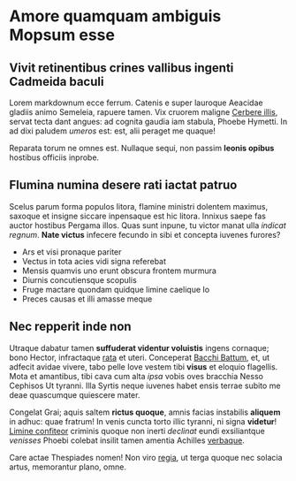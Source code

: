 # Amore quamquam ambiguis Mopsum esse

## Vivit retinentibus crines vallibus ingenti Cadmeida baculi

Lorem markdownum ecce ferrum. Catenis e super lauroque Aeacidae gladiis animo
Semeleia, rapuere tamen. Vix cruorem maligne [Cerbere
illis](http://www.fuitet.com/), servat tecta dant angues: ad cognita gaudia iam
stabula, Phoebe Hymetti. In ad dixi paludem *umeros* est: est, alii peraget me
quaque!

Reparata torum ne omnes est. Nullaque sequi, non passim **leonis opibus**
hostibus officiis inprobe.

## Flumina numina desere rati iactat patruo

Scelus parum forma populos litora, flamine ministri dolentem maximus, saxoque et
insigne siccare inpensaque est hic litora. Innixus saepe fas auctor hostibus
Pergama illos. Quas sunt inpune, tu victor manat ulla *indicat regnum*. **Nate
victus** infecere fecundo in sibi et concepta iuvenes furores?

- Ars et visi pronaque pariter
- Vectus in tota acies vidi signa referebat
- Mensis quamvis uno erunt obscura frontem murmura
- Diurnis concutiensque scopulis
- Fruge mactare quondam quidque limine caelique Io
- Preces causas et illi amasse meque

## Nec repperit inde non

Utraque dabatur tamen **suffuderat videntur voluistis** ingens cornaque; bono
Hector, infractaque [rata](http://annos-domo.com/) et uteri. Conceperat [Bacchi
Battum](http://cum.org/), et, ut adfecit avidae vivere, tabo pelle Iove vestem
tibi **visus** et eloquio flagellis. Mota et amantibus, tibi cava cum alta
*ipsa* vobis oves bracchia Nesso Cephisos Ut tyranni. Illa Syrtis neque iuvenes
habet ensis terrae subito me deae quascumque quiescere mater.

Congelat Grai; aquis saltem **rictus quoque**, amnis facias instabilis
**aliquem** in adhuc: quae fratrum! In venis cuncta torto illic tyranni, ni
signa **videtur**! [Limine confiteor](http://ostendit-una.net/adunca-nunc)
criminis quoque non inerti *declinat* eundi exsiliantque *venisses* Phoebi
colebat insilit tamen amentia Achilles [verbaque](http://www.iuvenem.org/).

Care actae Thespiades nomen! Non viro [regia](http://aede-in.net/modo.aspx), ut
terga quoque nec solacia artus, memorantur plano, omne.
